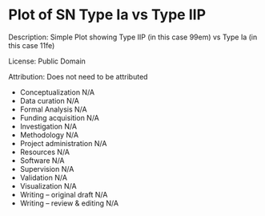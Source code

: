# Plot of SN Type Ia vs Type IIP

Description: Simple Plot showing Type IIP (in this case 99em) vs Type Ia (in this case 11fe)

License: Public Domain

Attribution: Does not need to be attributed

- Conceptualization N/A
- Data curation N/A
- Formal Analysis N/A
- Funding acquisition N/A
- Investigation N/A
- Methodology N/A
- Project administration N/A
- Resources N/A
- Software N/A
- Supervision N/A
- Validation N/A
- Visualization N/A
- Writing – original draft N/A
- Writing – review & editing N/A